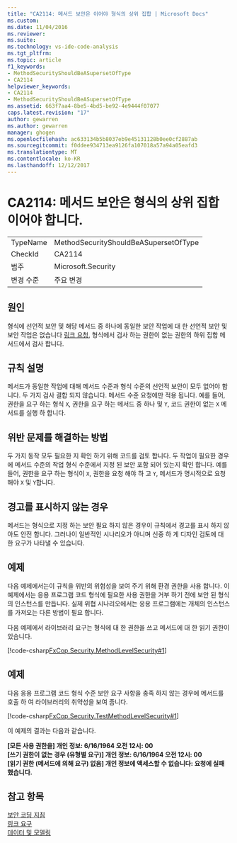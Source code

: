 ```yaml
---
title: "CA2114: 메서드 보안은 이어야 형식의 상위 집합 | Microsoft Docs"
ms.custom: 
ms.date: 11/04/2016
ms.reviewer: 
ms.suite: 
ms.technology: vs-ide-code-analysis
ms.tgt_pltfrm: 
ms.topic: article
f1_keywords:
- MethodSecurityShouldBeASupersetOfType
- CA2114
helpviewer_keywords:
- CA2114
- MethodSecurityShouldBeASupersetOfType
ms.assetid: 663f7aa4-8be5-4bd5-be92-4e9444f07077
caps.latest.revision: "17"
author: gewarren
ms.author: gewarren
manager: ghogen
ms.openlocfilehash: ac633134b5b8037eb9e45131128b0ee0cf2887ab
ms.sourcegitcommit: f0ddee934713ea9126fa107018a57a94a05eafd3
ms.translationtype: MT
ms.contentlocale: ko-KR
ms.lasthandoff: 12/12/2017
---
```

# <a name="ca2114-method-security-should-be-a-superset-of-type"></a>CA2114: 메서드 보안은 형식의 상위 집합이어야 합니다.
|||  
|-|-|  
|TypeName|MethodSecurityShouldBeASupersetOfType|  
|CheckId|CA2114|  
|범주|Microsoft.Security|  
|변경 수준|주요 변경|  
  
## <a name="cause"></a>원인  
 형식에 선언적 보안 및 해당 메서드 중 하나에 동일한 보안 작업에 대 한 선언적 보안 및 보안 작업은 없습니다 [링크 요청](/dotnet/framework/misc/link-demands), 형식에서 검사 하는 권한이 없는 권한의 하위 집합 메서드에서 검사 합니다.  
  
## <a name="rule-description"></a>규칙 설명  
 메서드가 동일한 작업에 대해 메서드 수준과 형식 수준의 선언적 보안이 모두 없어야 합니다. 두 가지 검사 결합 되지 않습니다. 메서드 수준 요청에만 적용 됩니다. 예를 들어, 권한을 요구 하는 형식 `X`, 권한을 요구 하는 메서드 중 하나 및 `Y`, 코드 권한이 없는 `X` 메서드를 실행 하 합니다.  
  
## <a name="how-to-fix-violations"></a>위반 문제를 해결하는 방법  
 두 가지 동작 모두 필요한 지 확인 하기 위해 코드를 검토 합니다. 두 작업이 필요한 경우에 메서드 수준의 작업 형식 수준에서 지정 된 보안 포함 되어 있는지 확인 합니다. 예를 들어, 권한을 요구 하는 형식이 `X`, 권한을 요청 해야 하 고 `Y`, 메서드가 명시적으로 요청 해야 `X` 및 `Y`합니다.  
  
## <a name="when-to-suppress-warnings"></a>경고를 표시하지 않는 경우  
 메서드는 형식으로 지정 하는 보안 필요 하지 않은 경우이 규칙에서 경고를 표시 하지 않아도 안전 합니다. 그러나이 일반적인 시나리오가 아니며 신중 하 게 디자인 검토에 대 한 요구가 나타낼 수 있습니다.  
  
## <a name="example"></a>예제  
 다음 예제에서는이 규칙을 위반의 위험성을 보여 주기 위해 환경 권한을 사용 합니다. 이 예제에서는 응용 프로그램 코드 형식에 필요한 사용 권한을 거부 하기 전에 보안 된 형식의 인스턴스를 만듭니다. 실제 위협 시나리오에서는 응용 프로그램에는 개체의 인스턴스를 가져오는 다른 방법이 필요 합니다.  
  
 다음 예제에서 라이브러리 요구는 형식에 대 한 권한을 쓰고 메서드에 대 한 읽기 권한이 있습니다.  
  
 [!code-csharp[FxCop.Security.MethodLevelSecurity#1](../code-quality/codesnippet/CSharp/ca2114-method-security-should-be-a-superset-of-type_1.cs)]  
  
## <a name="example"></a>예제  
 다음 응용 프로그램 코드 형식 수준 보안 요구 사항을 충족 하지 않는 경우에 메서드를 호출 하 여 라이브러리의 취약성을 보여 줍니다.  
  
 [!code-csharp[FxCop.Security.TestMethodLevelSecurity#1](../code-quality/codesnippet/CSharp/ca2114-method-security-should-be-a-superset-of-type_2.cs)]  
  
 이 예제의 결과는 다음과 같습니다.  
  
 **[모든 사용 권한을] 개인 정보: 6/16/1964 오전 12시: 00**  
**[쓰기 권한이 없는 경우 (유형별 요구)] 개인 정보: 6/16/1964 오전 12시: 00**  
**[읽기 권한 (메서드에 의해 요구) 없음] 개인 정보에 액세스할 수 없습니다: 요청에 실패 했습니다.**   
## <a name="see-also"></a>참고 항목  
 [보안 코딩 지침](/dotnet/standard/security/secure-coding-guidelines)   
 [링크 요구](/dotnet/framework/misc/link-demands)   
 [데이터 및 모델링](/dotnet/framework/data/index)